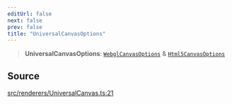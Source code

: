 ```yaml
---
editUrl: false
next: false
prev: false
title: "UniversalCanvasOptions"
---
```


> **UniversalCanvasOptions**: [`WebglCanvasOptions`](/api/interfaces/webglcanvasoptions/) & [`Html5CanvasOptions`](/api/interfaces/html5canvasoptions/)

## Source

[src/renderers/UniversalCanvas.ts:21](https://github.com/jaames/flipnote.js/blob/afe27e228e29d19d2dff33dfb324ba35dc913507/src/renderers/UniversalCanvas.ts#L21)

